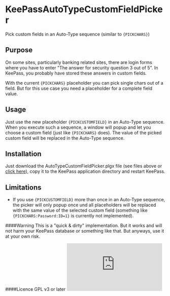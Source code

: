 KeePassAutoTypeCustomFieldPicker
================================

Pick custom fields in an Auto-Type sequence (similar to `{PICKCHARS}`)

Purpose
-------
On some sites, particularly banking related sites, there are login forms where you have to enter "The answer for security question 3 out of 5".
In KeePass, you probably have stored these answers in custom fields.

With the current `{PICKCHARS}` placeholder you can pick single chars out of a field.
But for this use case you need a placeholder for a complete field value.

Usage
-----
Just use the new placeholder `{PICKCUSTOMFIELD}` in an Auto-Type sequence.
When you execute such a sequence, a window will popup and let you choose a custom field (just like `{PICKCHARS}` does).
The value of the picked custom field will be replaced in the Auto-Type sequence.

Installation
-------------
Just download the AutoTypeCustomFieldPicker.plgx file (see files above or [click here](https://github.com/berrnd/KeePassAutoTypeCustomFieldPicker/raw/master/AutoTypeCustomFieldPicker.plgx)), copy it to the KeePass application directory and restart KeePass.

Limitations
------------
- If you use `{PICKCUSTOMFIELD}` more than once in an Auto-Type sequence, the picker will only popup once und all placeholders will be replaced with the same value of the selected custom field (something like `{PICKCHARS:Password:ID=1}` is currently not implemented).

####Warning
This is a "quick & dirty" implementation.
But it works and will not harm your KeePass database or something like that.
But anyways, use it at your own risk.

####Licence
GPL v3 or later
![](http://piwik.bebcloud.de/piwik.php?idsite=12&rec=1&action_name=KeePassAutoTypeCustomFieldPicker)
